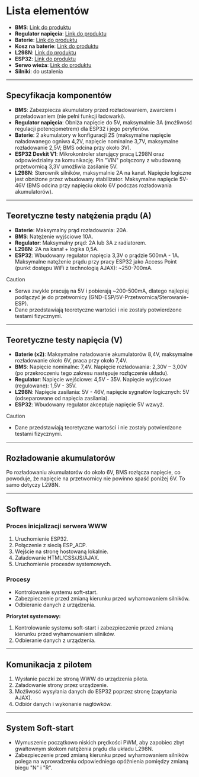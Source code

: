 # Lista elementów

- **BMS**: [Link do produktu](https://allegro.pl/oferta/778-bms-ladowarka-2s-10a-8-4v-ogniw-li-ion-18650-13720710459)
- **Regulator napięcia**: [Link do produktu](https://allegro.pl/oferta/010-przetwornica-napiecia-dc-step-down-lm2596-adj-konwerter-13562221957)
- **Baterie**: [Link do produktu](https://botland.com.pl/akumulatory-li-ion/23832-ogniwo-18650-li-ion-samsung-inr18650-25r-2500mah-20a.html)
- **Kosz na baterie**: [Link do produktu](https://botland.com.pl/koszyki-na-baterie/16517-koszyk-na-2-akumulatory-typu-18650-bez-przewodow-5904422344603.html)
- **L298N**: [Link do produktu](https://allegro.pl/oferta/034-sterownik-silnikow-dc-lub-krokowego-l298n-arduino-15113205771)
- **ESP32**: [Link do produktu](https://allegro.pl/oferta/sterownik-mikrobot-esp-32-esp-wroom-32-wifi-bluetooth-14819515317)
- **Serwo wieża**: [Link do produktu](https://allegro.pl/oferta/servo-serwo-tower-pro-sg90-9g-arduino-avr-9236603807)
- **Silniki**: do ustalenia

---

## Specyfikacja komponentów

- **BMS**: Zabezpiecza akumulatory przed rozładowaniem, zwarciem i przeładowaniem (nie pełni funkcji ładowarki).
- **Regulator napięcia**: Obniża napięcie do 5V, maksymalnie 3A (możliwość regulacji potencjometrem) dla ESP32 i jego peryferiów.
- **Baterie**: 2 akumulatory w konfiguracji 2S (maksymalne napięcie naładowanego ogniwa 4,2V, napięcie nominalne 3,7V, maksymalne rozładowanie 2,5V; BMS odcina przy około 3V).
- **ESP32 Devkit V1**: Mikrokontroler sterujący pracą L298N oraz odpowiedzialny za komunikację. Pin "VIN" połączony z wbudowaną przetwornicą 3,3V umożliwia zasilanie 5V.
- **L298N**: Sterownik silników, maksymalnie 2A na kanał. Napięcie logiczne jest obniżone przez wbudowany stabilizator. Maksymalne napięcie 5V-46V (BMS odcina przy napięciu około 6V podczas rozładowania akumulatorów).

---

## Teoretyczne testy natężenia prądu (A)

- **Baterie**: Maksymalny prąd rozładowania: 20A.
- **BMS**: Natężenie wyjściowe 10A.
- **Regulator**: Maksymalny prąd: 2A lub 3A z radiatorem.
- **L298N**: 2A na kanał + logika 0,5A.
- **ESP32**: Wbudowany regulator napięcia 3,3V o prądzie 500mA - 1A. Maksymalne natężenie prądu przy pracy ESP32 jako Access Point (punkt dostępu WiFi z technologią AJAX): ~250-700mA.

> [!CAUTION]
> - Serwa zwykle pracują na 5V i pobierają ~200-500mA, dlatego najlepiej podłączyć je do przetwornicy (GND-ESP/5V-Przetwornica/Sterowanie-ESP).
> - Dane przedstawiają teoretyczne wartości i nie zostały potwierdzone testami fizycznymi.

---

## Teoretyczne testy napięcia (V)

- **Baterie (x2)**: Maksymalne naładowanie akumulatorów 8,4V, maksymalne rozładowanie około 6V, praca przy około 7,4V.
- **BMS**: Napięcie nominalne: 7,4V. Napięcie rozładowania: 2,30V – 3,00V (po przekroczeniu tego zakresu następuje rozłączenie układu).
- **Regulator**: Napięcie wejściowe: 4,5V - 35V. Napięcie wyjściowe (regulowane): 1,5V - 35V.
- **L298N**: Napięcie zasilania: 5V - 46V, napięcie sygnałów logicznych: 5V (odseparowane od napięcia zasilania).
- **ESP32**: Wbudowany regulator akceptuje napięcie 5V wzwyż.

> [!CAUTION]
> - Dane przedstawiają teoretyczne wartości i nie zostały potwierdzone testami fizycznymi.

---

## Rozładowanie akumulatorów

Po rozładowaniu akumulatorów do około 6V, BMS rozłącza napięcie, co powoduje, że napięcie na przetwornicy nie powinno spaść poniżej 6V. To samo dotyczy L298N.

---

## Software

### Proces inicjalizacji serwera WWW

1. Uruchomienie ESP32.
2. Połączenie z siecią ESP_ACP.
3. Wejście na stronę hostowaną lokalnie.
4. Załadowanie HTML/CSS/JS/AJAX.
5. Uruchomienie procesów systemowych.

### Procesy

- Kontrolowanie systemu soft-start.
- Zabezpieczenie przed zmianą kierunku przed wyhamowaniem silników.
- Odbieranie danych z urządzenia.

**Priorytet systemowy:**
1. Kontrolowanie systemu soft-start i zabezpieczenie przed zmianą kierunku przed wyhamowaniem silników.
2. Odbieranie danych z urządzenia.

---

## Komunikacja z pilotem

1. Wysłanie paczki ze stroną WWW do urządzenia pilota.
2. Załadowanie strony przez urządzenie.
3. Możliwość wysyłania danych do ESP32 poprzez stronę (zapytania AJAX).
4. Odbiór danych i wykonanie nagłówków.

---

## System Soft-start

- Wymuszenie początkowo niskich prędkości PWM, aby zapobiec zbyt gwałtownym skokom natężenia prądu dla układu L298N.
- Zabezpieczenie przed zmianą kierunku przed wyhamowaniem silników polega na wprowadzeniu odpowiedniego opóźnienia pomiędzy zmianą biegu "N" i "R".
